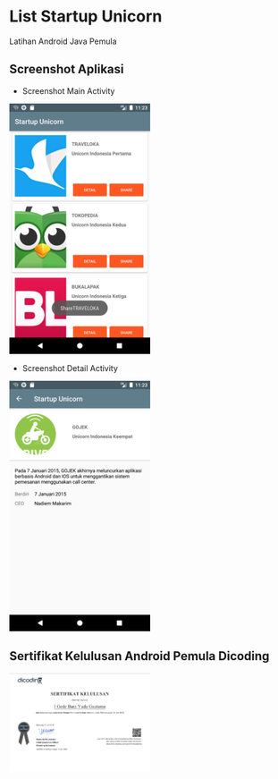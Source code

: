 # List Startup Unicorn
Latihan Android Java Pemula

## Screenshot Aplikasi
* Screenshot Main Activity
<img src="https://raw.githubusercontent.com/barayuda/startup/master/screenshot_1.png" width="50%" alt="Screenshot 1" />

* Screenshot Detail Activity
<img src="https://raw.githubusercontent.com/barayuda/startup/master/screenshot_2.png" width="50%" alt="Screenshot 2" />

## Sertifikat Kelulusan Android Pemula Dicoding
<img src="https://raw.githubusercontent.com/barayuda/startup/master/sertifikat.png" width="50%" alt="Sertifikat Dicoding" />